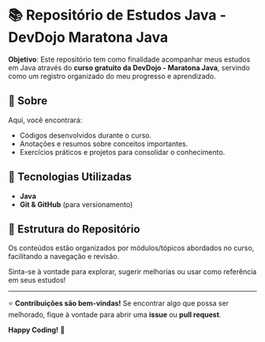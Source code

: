 # 📚 Repositório de Estudos Java - DevDojo Maratona Java

**Objetivo**: Este repositório tem como finalidade acompanhar meus estudos em Java através do **curso gratuito da DevDojo - Maratona Java**, servindo como um registro organizado do meu progresso e aprendizado.

## 📌 Sobre
Aqui, você encontrará:
- Códigos desenvolvidos durante o curso.
- Anotações e resumos sobre conceitos importantes.
- Exercícios práticos e projetos para consolidar o conhecimento.

## 🚀 Tecnologias Utilizadas
- **Java**
- **Git & GitHub** (para versionamento)

## 📂 Estrutura do Repositório
Os conteúdos estão organizados por módulos/tópicos abordados no curso, facilitando a navegação e revisão.

Sinta-se à vontade para explorar, sugerir melhorias ou usar como referência em seus estudos!

---
⭐ **Contribuições são bem-vindas!** Se encontrar algo que possa ser melhorado, fique à vontade para abrir uma **issue** ou **pull request**.

**Happy Coding!** 🚀